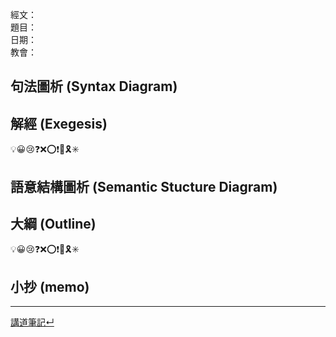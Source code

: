 經文：   
題目：   
日期：   
教會：   


## 句法圖析 (Syntax Diagram)


## 解經 (Exegesis)
💡😀😢❓❌⭕❗🎀🎗️✳️

## 語意結構圖析 (Semantic Stucture Diagram)

## 大綱 (Outline)
💡😀😢❓❌⭕❗🎀🎗️✳️

## 小抄 (memo)




---


[講道筆記↵](README.md)


